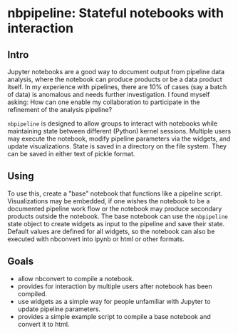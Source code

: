 # nbpipeline: Stateful notebooks with interaction

## Intro
Jupyter notebooks are a good way to document output from pipeline data analysis, where the notebook can produce products or be a data product itself. In my experience with pipelines, there are 10% of cases (say a batch of data) is anomalous and needs further investigation. I found myself asking: How can one enable my collaboration to participate in the refinement of the analysis pipeline?

`nbpipeline` is designed to allow groups to interact with notebooks while maintaining state between different (Python) kernel sessions. Multiple users may execute the notebook, modify pipeline parameters via the widgets, and update visualizations. State is saved in a directory on the file system. They can be saved in either text of pickle format.

## Using
To use this, create a "base" notebook that functions like a pipeline script. Visualizations may be embedded, if one wishes the notebook to be a documented pipeline work flow or the notebook may produce secondary products outside the notebook. The base notebook can use the `nbpipeline` state object to create widgets as input to the pipeline and save their state. Default values are defined for all widgets, so the notebook can also be executed with nbconvert into ipynb or html or other formats.

## Goals
- allow nbconvert to compile a notebook.
- provides for interaction by multiple users after notebook has been compiled.
- use widgets as a simple way for people unfamiliar with Jupyter to update pipeline parameters.
- provides a simple example script to compile a base notebook and convert it to html.
